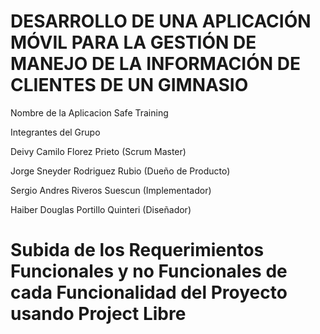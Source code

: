 # DESARROLLO DE UNA APLICACIÓN MÓVIL PARA LA GESTIÓN DE MANEJO DE LA INFORMACIÓN DE CLIENTES DE UN GIMNASIO 

Nombre de la Aplicacion Safe Training

Integrantes del Grupo 

Deivy Camilo Florez Prieto (Scrum Master)

Jorge Sneyder Rodriguez Rubio (Dueño de Producto)

Sergio Andres Riveros Suescun (Implementador)

Haiber Douglas Portillo Quinteri (Diseñador)

# Subida de los Requerimientos Funcionales y no Funcionales de cada Funcionalidad del Proyecto usando Project Libre

